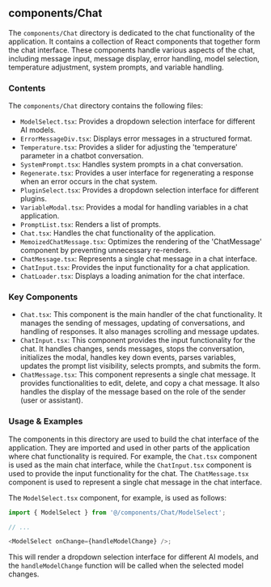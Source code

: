 
## components/Chat

The `components/Chat` directory is dedicated to the chat functionality of the application. It contains a collection of React components that together form the chat interface. These components handle various aspects of the chat, including message input, message display, error handling, model selection, temperature adjustment, system prompts, and variable handling. 

### Contents

The `components/Chat` directory contains the following files:

- `ModelSelect.tsx`: Provides a dropdown selection interface for different AI models.
- `ErrorMessageDiv.tsx`: Displays error messages in a structured format.
- `Temperature.tsx`: Provides a slider for adjusting the 'temperature' parameter in a chatbot conversation.
- `SystemPrompt.tsx`: Handles system prompts in a chat conversation.
- `Regenerate.tsx`: Provides a user interface for regenerating a response when an error occurs in the chat system.
- `PluginSelect.tsx`: Provides a dropdown selection interface for different plugins.
- `VariableModal.tsx`: Provides a modal for handling variables in a chat application.
- `PromptList.tsx`: Renders a list of prompts.
- `Chat.tsx`: Handles the chat functionality of the application.
- `MemoizedChatMessage.tsx`: Optimizes the rendering of the 'ChatMessage' component by preventing unnecessary re-renders.
- `ChatMessage.tsx`: Represents a single chat message in a chat interface.
- `ChatInput.tsx`: Provides the input functionality for a chat application.
- `ChatLoader.tsx`: Displays a loading animation for the chat interface.

### Key Components

- `Chat.tsx`: This component is the main handler of the chat functionality. It manages the sending of messages, updating of conversations, and handling of responses. It also manages scrolling and message updates.
- `ChatInput.tsx`: This component provides the input functionality for the chat. It handles changes, sends messages, stops the conversation, initializes the modal, handles key down events, parses variables, updates the prompt list visibility, selects prompts, and submits the form.
- `ChatMessage.tsx`: This component represents a single chat message. It provides functionalities to edit, delete, and copy a chat message. It also handles the display of the message based on the role of the sender (user or assistant).

### Usage & Examples

The components in this directory are used to build the chat interface of the application. They are imported and used in other parts of the application where chat functionality is required. For example, the `Chat.tsx` component is used as the main chat interface, while the `ChatInput.tsx` component is used to provide the input functionality for the chat. The `ChatMessage.tsx` component is used to represent a single chat message in the chat interface.

The `ModelSelect.tsx` component, for example, is used as follows:

```typescript
import { ModelSelect } from '@/components/Chat/ModelSelect';

// ...

<ModelSelect onChange={handleModelChange} />;
```

This will render a dropdown selection interface for different AI models, and the `handleModelChange` function will be called when the selected model changes.
